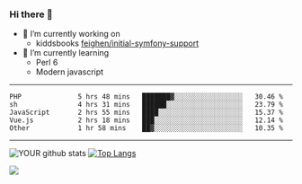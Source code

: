 ### Hi there 👋

- 🔭 I’m currently working on
  - kiddsbooks [feighen/initial-symfony-support](https://github.com/noondaysun/kiddsbooks.com/tree/feighen/initial-symfony-support)
- 🌱 I’m currently learning
  - Perl 6
  - Modern javascript

---
<!--START_SECTION:waka-->

```text
PHP              5 hrs 48 mins   ███████▓░░░░░░░░░░░░░░░░░   30.46 %
sh               4 hrs 31 mins   ██████░░░░░░░░░░░░░░░░░░░   23.79 %
JavaScript       2 hrs 55 mins   ████░░░░░░░░░░░░░░░░░░░░░   15.37 %
Vue.js           2 hrs 18 mins   ███░░░░░░░░░░░░░░░░░░░░░░   12.14 %
Other            1 hr 58 mins    ██▓░░░░░░░░░░░░░░░░░░░░░░   10.35 %
```

<!--END_SECTION:waka-->
---
![YOUR github stats](https://github-readme-stats.vercel.app/api?username=noondaysun&show_icons=true&theme=onedark) [![Top Langs](https://github-readme-stats.vercel.app/api/top-langs/?username=noondaysun&layout=compact&theme=onedark)](https://github.com/anuraghazra/github-readme-stats)

[<img src="https://img.shields.io/badge/linkedin-%230077B5.svg?&style=for-the-badge&logo=linkedin&logoColor=white" />](https://www.linkedin.com/in/feighen-oosterbroek-9630a514a/)

<!--
**noondaysun/noondaysun** is a ✨ _special_ ✨ repository because its `README.md` (this file) appears on your GitHub profile.

Here are some ideas to get you started:

- 🔭 I’m currently working on ...
- 🌱 I’m currently learning ...
- 👯 I’m looking to collaborate on ...
- 🤔 I’m looking for help with ...
- 💬 Ask me about ...
- 📫 How to reach me: ...
- 😄 Pronouns: ...
- ⚡ Fun fact: ...
-->
